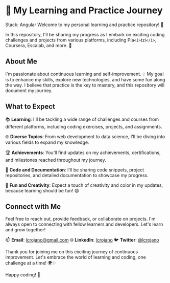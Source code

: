 # 🚀 My Learning and Practice Journey
Stack: Angular
Welcome to my personal learning and practice repository! 👋

In this repository, I'll be sharing my progress as I embark on exciting coding challenges and projects from various platforms, including Pla`<i>`tzi`</i>`, Coursera, Escalab, and more. 🌟

## About Me

I'm passionate about continuous learning and self-improvement. 💡 My goal is to enhance my skills, explore new technologies, and have some fun along the way. I believe that practice is the key to mastery, and this repository will document my journey.

## What to Expect

📚 **Learning**: I'll be tackling a wide range of challenges and courses from different platforms, including coding exercises, projects, and assignments.

🌐 **Diverse Topics**: From web development to data science, I'll be diving into various fields to expand my knowledge.

🏆 **Achievements**: You'll find updates on my achievements, certifications, and milestones reached throughout my journey.

📝 **Code and Documentation**: I'll be sharing code snippets, project repositories, and detailed documentation to showcase my progress.

🌈 **Fun and Creativity**: Expect a touch of creativity and color in my updates, because learning should be fun! 😄

## Connect with Me

Feel free to reach out, provide feedback, or collaborate on projects. I'm always open to connecting with fellow learners and developers. Let's learn and grow together!

📫 **Email**: [lcrojano@gmail.com](mailto:lcrojano@gmail.com)
🌐 **LinkedIn**: [lcrojano](https://www.linkedin.com/in/lcrojano)
🐦 **Twitter**: [@lcrojano](https://twitter.com/lcrojano)

Thank you for joining me on this exciting journey of continuous improvement. Let's embrace the world of learning and coding, one challenge at a time! 🌍✨

Happy coding! 🚀
